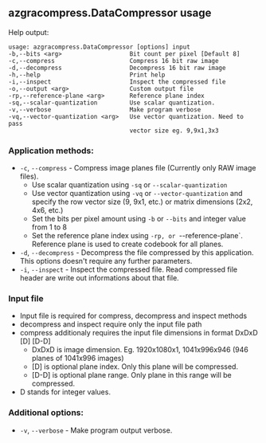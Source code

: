 ## azgracompress.DataCompressor usage

Help output:
```
usage: azgracompress.DataCompressor [options] input
-b,--bits <arg>                   Bit count per pixel [Default 8]
-c,--compress                     Compress 16 bit raw image
-d,--decompress                   Decompress 16 bit raw image
-h,--help                         Print help
-i,--inspect                      Inspect the compressed file
-o,--output <arg>                 Custom output file
-rp,--reference-plane <arg>       Reference plane index
-sq,--scalar-quantization         Use scalar quantization.
-v,--verbose                      Make program verbose
-vq,--vector-quantization <arg>   Use vector quantization. Need to pass
                                  vector size eg. 9,9x1,3x3
```

### Application methods:
- `-c`, `--compress` - Compress image planes file (Currently only RAW image files).
  - Use scalar quantization using `-sq` or `--scalar-quantization`
  - Use vector quantization using `-vq` or `--vector-quantization` and specify the row vector size (9, 9x1, etc.) or matrix dimensions (2x2, 4x6, etc.) 
  - Set the bits per pixel amount using `-b` or `--bits` and integer value from 1 to 8
  - Set the reference plane index using `-rp, or `--reference-plane`. Reference plane is used to create codebook for all planes.
- `-d`, `--decompress` - Decompress the file compressed by this application. This options doesn't require any further parameters.
- `-i`, `--inspect` - Inspect the compressed file. Read compressed file header are write out informations about that file.

### Input file
- Input file is required for compress, decompress and inspect methods
- decompress and inspect require only the input file path
- compress additionaly requires the input file dimensions in format DxDxD [D] [D-D]
  - DxDxD is image dimension. Eg. 1920x1080x1, 1041x996x946 (946 planes of 1041x996 images)
  - [D] is optional plane index. Only this plane will be compressed.
  - [D-D] is optional plane range. Only plane in this range will be compressed.
- D stands for integer values.


### Additional options:
- `-v`, `--verbose` - Make program output verbose.
